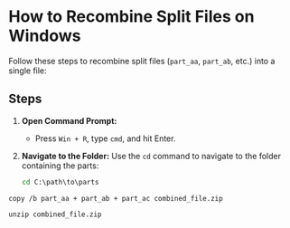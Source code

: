 # How to Recombine Split Files on Windows

Follow these steps to recombine split files (`part_aa`, `part_ab`, etc.) into a single file:

## Steps

1. **Open Command Prompt:**
   - Press `Win + R`, type `cmd`, and hit Enter.

2. **Navigate to the Folder:**
   Use the `cd` command to navigate to the folder containing the parts:
   ```cmd
   cd C:\path\to\parts

`copy /b part_aa + part_ab + part_ac combined_file.zip`

`unzip combined_file.zip`
